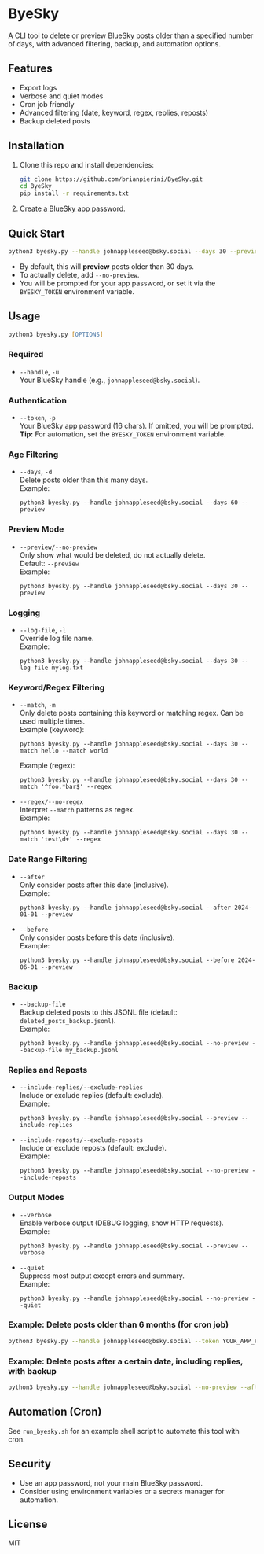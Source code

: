 # ByeSky

A CLI tool to delete or preview BlueSky posts older than a specified number of days, with advanced filtering, backup, and automation options.

## Features

- Export logs
- Verbose and quiet modes
- Cron job friendly
- Advanced filtering (date, keyword, regex, replies, reposts)
- Backup deleted posts

## Installation

1. Clone this repo and install dependencies:
    ```zsh
    git clone https://github.com/brianpierini/ByeSky.git
    cd ByeSky
    pip install -r requirements.txt
    ```

2. [Create a BlueSky app password](https://bsky.app/settings/app-passwords).

## Quick Start

```zsh
python3 byesky.py --handle johnappleseed@bsky.social --days 30 --preview
```

- By default, this will **preview** posts older than 30 days.
- To actually delete, add `--no-preview`.
- You will be prompted for your app password, or set it via the `BYESKY_TOKEN` environment variable.

## Usage

```zsh
python3 byesky.py [OPTIONS]
```

### Required

- `--handle`, `-u`  
  Your BlueSky handle (e.g., `johnappleseed@bsky.social`).

### Authentication

- `--token`, `-p`  
  Your BlueSky app password (16 chars). If omitted, you will be prompted.
  **Tip:** For automation, set the `BYESKY_TOKEN` environment variable.

### Age Filtering

- `--days`, `-d`  
  Delete posts older than this many days.  
  Example:  
  ```
  python3 byesky.py --handle johnappleseed@bsky.social --days 60 --preview
  ```

### Preview Mode

- `--preview/--no-preview`  
  Only show what would be deleted, do not actually delete.  
  Default: `--preview`  
  Example:  
  ```
  python3 byesky.py --handle johnappleseed@bsky.social --days 30 --preview
  ```

### Logging

- `--log-file`, `-l`  
  Override log file name.  
  Example:  
  ```
  python3 byesky.py --handle johnappleseed@bsky.social --days 30 --log-file mylog.txt
  ```

### Keyword/Regex Filtering

- `--match`, `-m`  
  Only delete posts containing this keyword or matching regex. Can be used multiple times.  
  Example (keyword):  
  ```
  python3 byesky.py --handle johnappleseed@bsky.social --days 30 --match hello --match world
  ```
  Example (regex):  
  ```
  python3 byesky.py --handle johnappleseed@bsky.social --days 30 --match '^foo.*bar$' --regex
  ```

- `--regex/--no-regex`  
  Interpret `--match` patterns as regex.  
  Example:  
  ```
  python3 byesky.py --handle johnappleseed@bsky.social --days 30 --match 'test\d+' --regex
  ```

### Date Range Filtering

- `--after`  
  Only consider posts after this date (inclusive).  
  Example:  
  ```
  python3 byesky.py --handle johnappleseed@bsky.social --after 2024-01-01 --preview
  ```

- `--before`  
  Only consider posts before this date (inclusive).  
  Example:  
  ```
  python3 byesky.py --handle johnappleseed@bsky.social --before 2024-06-01 --preview
  ```

### Backup

- `--backup-file`  
  Backup deleted posts to this JSONL file (default: `deleted_posts_backup.jsonl`).  
  Example:  
  ```
  python3 byesky.py --handle johnappleseed@bsky.social --no-preview --backup-file my_backup.jsonl
  ```

### Replies and Reposts

- `--include-replies/--exclude-replies`  
  Include or exclude replies (default: exclude).  
  Example:  
  ```
  python3 byesky.py --handle johnappleseed@bsky.social --preview --include-replies
  ```

- `--include-reposts/--exclude-reposts`  
  Include or exclude reposts (default: exclude).  
  Example:  
  ```
  python3 byesky.py --handle johnappleseed@bsky.social --no-preview --include-reposts
  ```

### Output Modes

- `--verbose`  
  Enable verbose output (DEBUG logging, show HTTP requests).  
  Example:  
  ```
  python3 byesky.py --handle johnappleseed@bsky.social --preview --verbose
  ```

- `--quiet`  
  Suppress most output except errors and summary.  
  Example:  
  ```
  python3 byesky.py --handle johnappleseed@bsky.social --no-preview --quiet
  ```

### Example: Delete posts older than 6 months (for cron job)

```zsh
python3 byesky.py --handle johnappleseed@bsky.social --token YOUR_APP_PASSWORD --no-preview --days 180 --quiet
```

### Example: Delete posts after a certain date, including replies, with backup

```zsh
python3 byesky.py --handle johnappleseed@bsky.social --no-preview --after 2024-01-01 --include-replies --backup-file backup.jsonl
```

## Automation (Cron)

See `run_byesky.sh` for an example shell script to automate this tool with cron.

## Security

- Use an app password, not your main BlueSky password.
- Consider using environment variables or a secrets manager for automation.

## License

MIT
